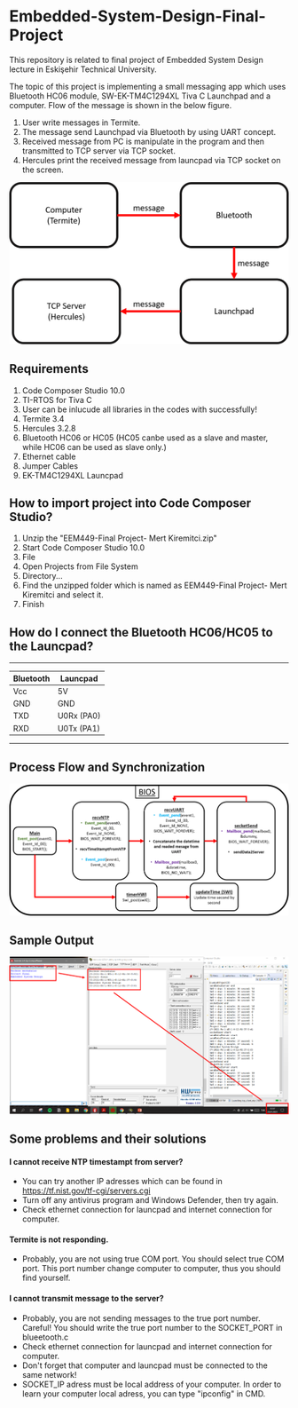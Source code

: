 # Embedded-System-Design-Final-Project

This repository is related to final project of Embedded System Design lecture in Eskişehir Technical University. 

The topic of this project is implementing a small messaging app which uses Bluetooth HC06 module, SW-EK-TM4C1294XL Tiva C Launchpad and a computer. Flow of the message is shown in the below figure. 
1. User write messages in Termite. 
1. The message send Launchpad via Bluetooth by using UART concept.
1. Received message from PC is manipulate in the program and then transmitted to TCP server via TCP socket.
1. Hercules print the received message from launcpad via TCP socket on the screen.

![alt text](https://github.com/MKiremitci/Embedded-System-Design-Final-Project/blob/main/flowMessage.png)

## Requirements
1. Code Composer Studio 10.0
1. TI-RTOS for Tiva C
1. User can be inlucude all libraries in the codes with successfully! 
1. Termite 3.4
1. Hercules 3.2.8
1. Bluetooth HC06 or HC05 (HC05 canbe used as a slave and master, while HC06 can be used as slave only.)
1. Ethernet cable 
1. Jumper Cables
1. EK-TM4C1294XL Launcpad


## How to import project into Code Composer Studio?
1. Unzip the "EEM449-Final Project- Mert Kiremitci.zip"
1. Start Code Composer Studio 10.0 
1. File
1. Open Projects from File System
1. Directory...
1. Find the unzipped folder which is named as EEM449-Final Project- Mert Kiremitci and select it.
1. Finish

## How do I connect the Bluetooth HC06/HC05 to the Launcpad?
-----------------------------
| Bluetooth   |  Launcpad   |
|-------------|-------------|
|   Vcc       |  5V         |
|   GND       |  GND        |
|   TXD       |  U0Rx (PA0) |
|   RXD       |  U0Tx (PA1) |
-----------------------------

## Process Flow and Synchronization
![alt text](Resim1.png)

## Sample Output
![alt text](sampleOutput.png)

## Some problems and their solutions
#### I cannot receive NTP timestampt from server? 
* You can try another IP adresses which can be found in https://tf.nist.gov/tf-cgi/servers.cgi
* Turn off any antivirus program and Windows Defender, then try again.
* Check ethernet connection for launcpad and internet connection for computer. 

#### Termite is not responding.
* Probably, you are not using true COM port. You should select true COM port. This port number change computer to computer, thus you should find yourself.

#### I cannot transmit message to the server? 
* Probably, you are not sending messages to the true port number. Careful! You should write the true port number to the SOCKET_PORT in blueetooth.c
* Check ethernet connection for launcpad and internet connection for computer. 
* Don't forget that computer and launcpad must be connected to the same network!
* SOCKET_IP adress must be local address of your computer. In order to learn your computer local adress, you can type "ipconfig" in CMD.
